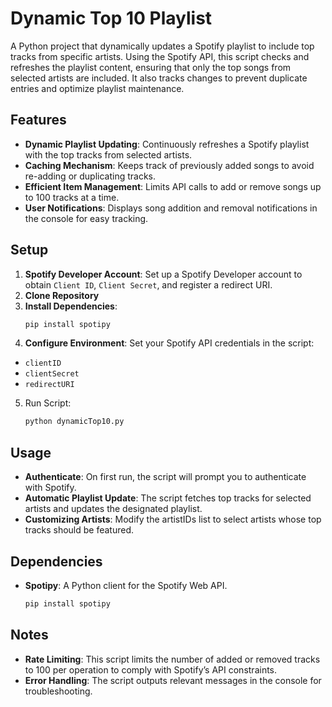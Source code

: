 # Dynamic Top 10 Playlist

A Python project that dynamically updates a Spotify playlist to include top tracks from specific artists. Using the Spotify API, this script checks and refreshes the playlist content, ensuring that only the top songs from selected artists are included. It also tracks changes to prevent duplicate entries and optimize playlist maintenance.

## Features

- **Dynamic Playlist Updating**: Continuously refreshes a Spotify playlist with the top tracks from selected artists.
- **Caching Mechanism**: Keeps track of previously added songs to avoid re-adding or duplicating tracks.
- **Efficient Item Management**: Limits API calls to add or remove songs up to 100 tracks at a time.
- **User Notifications**: Displays song addition and removal notifications in the console for easy tracking.

## Setup

1. **Spotify Developer Account**: Set up a Spotify Developer account to obtain `Client ID`, `Client Secret`, and register a redirect URI.
2. **Clone Repository**
3. **Install Dependencies**:
    ```bash
    pip install spotipy
    ```
4. **Configure Environment**: Set your Spotify API credentials in the script:
- `clientID`
- `clientSecret`
- `redirectURI`

5. Run Script:
    ```bash
    python dynamicTop10.py
    ```

## Usage
- **Authenticate**: On first run, the script will prompt you to authenticate with Spotify.
- **Automatic Playlist Update**: The script fetches top tracks for selected artists and updates the designated playlist.
- **Customizing Artists**: Modify the artistIDs list to select artists whose top tracks should be featured.

## Dependencies
- **Spotipy**: A Python client for the Spotify Web API.
    ```bash
    pip install spotipy
    ```
## Notes
- **Rate Limiting**: This script limits the number of added or removed tracks to 100 per operation to comply with Spotify’s API constraints.
- **Error Handling**: The script outputs relevant messages in the console for troubleshooting.